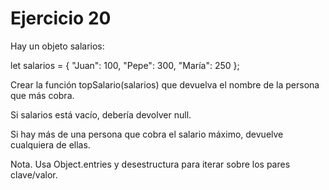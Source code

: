 <h1>Ejercicio 20</h1>
<p>Hay un objeto salarios:</p>
    let salarios = {
      "Juan": 100,
      "Pepe": 300,
      "María": 250
    };
<p>Crear la función topSalario(salarios) que devuelva el nombre de la persona que más cobra.</p>
<p>Si salarios está vacío, debería devolver null.</p>
<p>Si hay más de una persona que cobra el salario máximo, devuelve cualquiera de ellas.</p>
<p>Nota. Usa Object.entries y desestructura para iterar sobre los pares clave/valor.</p>
